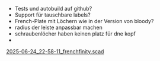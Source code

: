 * Tests und autobuild auf github?
* Support für tauschbare labels?
* French-Plate mit Löchern wie in der Version von bloody?
* radius der leiste anpassbar machen
* schraubenlöcher haben keinen platz für dne kopf
* 
[2025-06-24_22-58-11_frenchfinity.scad](dist/2025-06-24_22-58-11_frenchfinity.scad)
